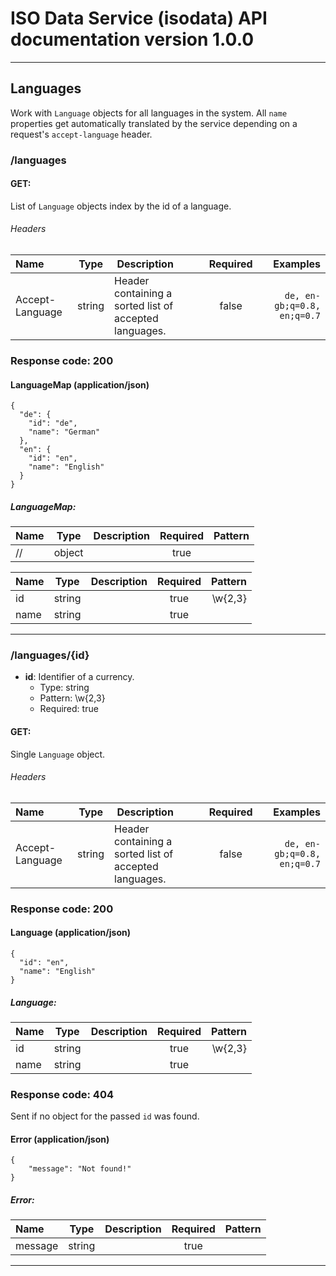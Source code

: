 # ISO Data Service (isodata) API documentation version 1.0.0

---

## Languages
Work with `Language` objects for all languages in the system. All `name` properties get automatically translated by the service depending on a request's `accept-language` header.

### /languages

#### **GET**:
List of `Language` objects index by the id of a language.

###### Headers

| Name | Type | Description | Required | Examples |
|:-----|:----:|:------------|:--------:|---------:|
| Accept-Language | string | Header containing a sorted list of accepted languages. | false | ``` de, en-gb;q=0.8, en;q=0.7 ```  |

### Response code: 200

#### LanguageMap (application/json) 

```
{
  "de": {
    "id": "de",
    "name": "German"
  },
  "en": {
    "id": "en",
    "name": "English"
  }
}
```

##### *LanguageMap*:
| Name | Type | Description | Required | Pattern |
|:-----|:----:|:------------|:--------:|--------:|
| // | object |  | true |  |

| Name | Type | Description | Required | Pattern |
|:-----|:----:|:------------|:--------:|--------:|
| id | string |  | true | \w{2,3} |
| name | string |  | true |  |

---

### /languages/{id}

* **id**: Identifier of a currency.
    * Type: string
    * Pattern: \w{2,3}
    * Required: true

#### **GET**:
Single `Language` object.

###### Headers

| Name | Type | Description | Required | Examples |
|:-----|:----:|:------------|:--------:|---------:|
| Accept-Language | string | Header containing a sorted list of accepted languages. | false | ``` de, en-gb;q=0.8, en;q=0.7 ```  |

### Response code: 200

#### Language (application/json) 

```
{
  "id": "en",
  "name": "English"
}
```

##### *Language*:
| Name | Type | Description | Required | Pattern |
|:-----|:----:|:------------|:--------:|--------:|
| id | string |  | true | \w{2,3} |
| name | string |  | true |  |

### Response code: 404
Sent if no object for the passed `id` was found.

#### Error (application/json) 

```
{
    "message": "Not found!"
}
```

##### *Error*:
| Name | Type | Description | Required | Pattern |
|:-----|:----:|:------------|:--------:|--------:|
| message | string |  | true |  |

---

